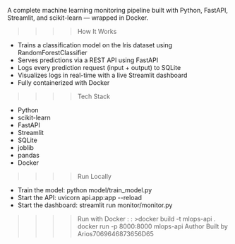 A complete machine learning monitoring pipeline built with Python, FastAPI, Streamlit, and scikit-learn — wrapped in Docker.
>>>>How It Works
- Trains a classification model on the Iris dataset using RandomForestClassifier
- Serves predictions via a REST API using FastAPI
- Logs every prediction request (input + output) to SQLite
- Visualizes logs in real-time with a live Streamlit dashboard
- Fully containerized with Docker
>>>>Tech Stack
- Python
- scikit-learn
- FastAPI
- Streamlit
- SQLite
- joblib
- pandas
- Docker
>>>>Run Locally
- Train the model: python model/train_model.py
- Start the API: uvicorn api.app:app --reload
- Start the dashboard: streamlit run monitor/monitor.py
>>>>Run with Docker : 
: >docker build -t mlops-api .
 >docker run -p 8000:8000 mlops-api
>>>>Author
Built by Arios7069646873656D65
